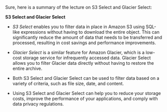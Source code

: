   
Sure, here is a summary of the lecture on S3 Select and Glacier Select:

**S3 Select and Glacier Select**

- _S3 Select_ enables you to filter data in place in Amazon S3 using SQL-like expressions without having to download the entire object. This can significantly reduce the amount of data that needs to be transferred and processed, resulting in cost savings and performance improvements.
    
- _Glacier Select_ is a similar feature for Amazon Glacier, which is a low-cost storage service for infrequently accessed data. Glacier Select allows you to filter Glacier data directly without having to restore the entire archive.
    
- Both S3 Select and Glacier Select can be used to filter data based on a variety of criteria, such as file size, date, and content.
    
- Using S3 Select and Glacier Select can help you to reduce your storage costs, improve the performance of your applications, and comply with data privacy regulations.